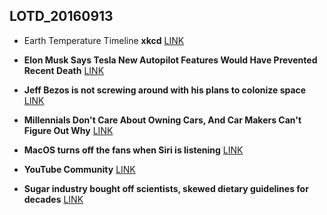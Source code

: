 ## LOTD_20160913

- Earth Temperature Timeline **xkcd** [LINK](http://xkcd.com/1732/)

- **Elon Musk Says Tesla New Autopilot Features Would Have Prevented Recent Death** [LINK](https://tech.slashdot.org/story/16/09/12/1347217/elon-musk-says-tesla-new-autopilot-features-would-have-prevented-recent-death)

- **Jeff Bezos is not screwing around with his plans to colonize space** [LINK](http://arstechnica.com/science/2016/09/blue-origin-unveils-plans-to-fly-a-monster-rocket-by-decades-end/)

- **Millennials Don't Care About Owning Cars, And Car Makers Can't Figure Out Why** [LINK](https://www.fastcoexist.com/3027876/millennials-dont-care-about-owning-cars-and-car-makers-cant-figure-out-why)

- **MacOS turns off the fans when Siri is listening** [LINK](https://news.ycombinator.com/item?id=12488429)

- **YouTube Community** [LINK](https://www.producthunt.com/tech/youtube-community?utm_source=browser_notification&utm_medium=browser_notification&utm_campaign=youtube-community)

- **Sugar industry bought off scientists, skewed dietary guidelines for decades** [LINK](http://arstechnica.com/science/2016/09/sugar-industry-bought-off-scientists-skewed-dietary-guidelines-for-decades/)